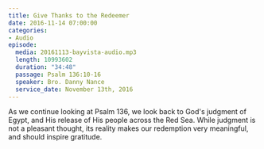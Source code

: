 ```yaml
---
title: Give Thanks to the Redeemer
date: 2016-11-14 07:00:00
categories:
- Audio
episode:
  media: 20161113-bayvista-audio.mp3
  length: 10993602
  duration: "34:48"
  passage: Psalm 136:10-16
  speaker: Bro. Danny Nance
  service_date: November 13th, 2016
---
```

As we continue looking at Psalm 136, we look back to God's judgment of Egypt, and His release of His people across the Red Sea. While judgment is not a pleasant thought, its reality makes our redemption very meaningful, and should inspire gratitude.